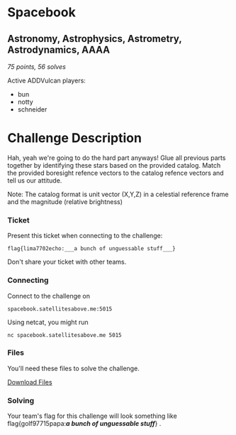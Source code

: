 # Spacebook

## Astronomy, Astrophysics, Astrometry, Astrodynamics, AAAA

*75 points, 56 solves*

Active ADDVulcan players:

- bun
- notty
- schneider

# Challenge Description

Hah, yeah we're going to do the hard part anyways! Glue all previous parts together by identifying these stars based on the provided catalog. Match the provided boresight refence vectors to the catalog refence vectors and tell us our attitude.

Note: The catalog format is unit vector (X,Y,Z) in a celestial reference frame and the magnitude (relative brightness)

### Ticket

Present this ticket when connecting to the challenge:

```
flag{lima7702echo:___a bunch of unguessable stuff___}
```

Don't share your ticket with other teams.

### Connecting

Connect to the challenge on
```
spacebook.satellitesabove.me:5015
```

Using netcat, you might run
```
nc spacebook.satellitesabove.me 5015
```

### Files

You'll need these files to solve the challenge.

[Download Files](https://generated.2020.hackasat.com/spacebook/spacebook-lima7702echo.tar.bz2)

### Solving

Your team's flag for this challenge will look something like flag{golf97715papa:___a bunch of unguessable stuff___} .
